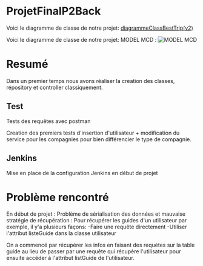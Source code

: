 # ProjetFinalP2Back

Voici le diagramme de classe de notre projet: 
[diagrammeClassBestTrip(v2)](https://user-images.githubusercontent.com/127097635/230321365-7611da73-e59b-40f3-8155-b99365678739.jpg)

Voici le diagramme de classe de notre projet:
 MODEL MCD : 
![MODEL MCD](https://user-images.githubusercontent.com/127097584/231392666-e41ea20c-2958-443b-aeda-c145eb7c103b.png)

# Resumé
Dans un premier temps nous avons réaliser la creation des classes, répository et  controller classiquement.

## Test
Tests des requêtes avec postman

Creation des premiers tests d'insertion d'utilisateur + modification du service pour les compagnies pour bien différencier le type de compagnie. 

## Jenkins
Mise en place de la configuration Jenkins en début de projet

# Problème rencontré
En début de projet :
Problème de sérialisation des données et mauvaise stratégie de récupération :
  Pour récupérer les guides d'un utilisateur par exemple, il y'a plusieurs façons:
      -Faire une requête directement
      -Utiliser l'attribut listeGuide dans la classe utilisateur
           
 On a commencé par récupérer les infos en faisant des requètes sur la table guide au lieu de passer par une requête qui récupère l'utilisateur pour ensuite accéder à l'attribut listGuide de l'utilisateur.
